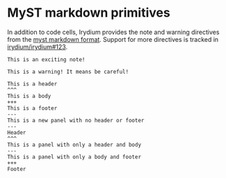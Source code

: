 # MyST markdown primitives

In addition to code cells, Irydium provides the note and warning directives from the [myst markdown format].
Support for more directives is tracked in [irydium/irydium#123].

```{note}
This is an exciting note!
```

```{warning}
This is a warning! It means be careful!
```

```{panels}
This is a header
^^^
This is a body
+++
This is a footer
---
This is a new panel with no header or footer
---
Header
^^^
This is a panel with only a header and body
---
This is a panel with only a body and footer
+++
Footer
```
[myst markdown format]: https://myst-parser.readthedocs.io/en/latest/index.html
[irydium/irydium#123]: https://github.com/irydium/irydium/issues/123
